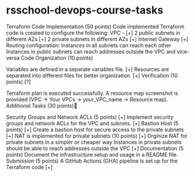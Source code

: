 # rsschool-devops-course-tasks

Terraform Code Implementation (50 points)
Code implemented
Terraform code is created to configure the following:
VPC - [+]
2 public subnets in different AZs [+]
2 private subnets in different AZs [+]
Internet Gateway [+]
Routing configuration:
Instances in all subnets can reach each other
Instances in public subnets can reach addresses outside the VPC and vice-versa
Code Organization (10 points)

Variables are defined in a separate variables file. [+]
Resources are separated into different files for better organization. [+]
Verification (10 points) [?]

Terraform plan is executed successfully.
A resource map screenshot is provided (VPC -> Your VPCs -> your_VPC_name -> Resource map).
Additional Tasks (30 points)💫

Security Groups and Network ACLs (5 points) [+]
Implement security groups and network ACLs for the VPC and subnets. [+]
Bastion Host (5 points) [+]
Create a bastion host for secure access to the private subnets [+]
NAT is implemented for private subnets (10 points) [+]
Orginize NAT for private subnets in a simpler or cheaper way
Instances in private subnets should be able to reach addresses outside the VPC [+]
Documentation (5 points)
Document the infrastructure setup and usage in a README file.
Submission (5 points)
A GitHub Actions (GHA) pipeline is set up for the Terraform code [+]